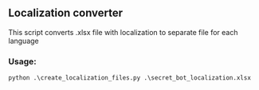 ## Localization converter

This script converts .xlsx file with localization to separate file for each language 

### Usage: 
```
python .\create_localization_files.py .\secret_bot_localization.xlsx
```